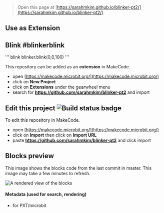 
> Open this page at [https://sarahmkim.github.io/blinker-pt2/](https://sarahmkim.github.io/blinker-pt2/)

## Use as Extension

## Blink #blinkerblink
''' blink 
blinker.blink(0,0,100)
'''
 
This repository can be added as an **extension** in MakeCode.

* open [https://makecode.microbit.org/](https://makecode.microbit.org/)
* click on **New Project**
* click on **Extensions** under the gearwheel menu
* search for **https://github.com/sarahmkim/blinker-pt2** and import

## Edit this project ![Build status badge](https://github.com/sarahmkim/blinker-pt2/workflows/MakeCode/badge.svg)

To edit this repository in MakeCode.

* open [https://makecode.microbit.org/](https://makecode.microbit.org/)
* click on **Import** then click on **Import URL**
* paste **https://github.com/sarahmkim/blinker-pt2** and click import

## Blocks preview

This image shows the blocks code from the last commit in master.
This image may take a few minutes to refresh.

![A rendered view of the blocks](https://github.com/sarahmkim/blinker-pt2/raw/master/.github/makecode/blocks.png)

#### Metadata (used for search, rendering)

* for PXT/microbit
<script src="https://makecode.com/gh-pages-embed.js"></script><script>makeCodeRender("{{ site.makecode.home_url }}", "{{ site.github.owner_name }}/{{ site.github.repository_name }}");</script>
